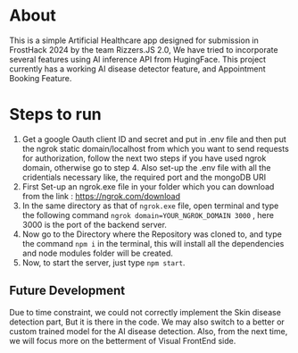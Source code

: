 # About
This is a simple Artificial Healthcare app designed for submission in FrostHack 2024 by the team Rizzers.JS 2.0, We have tried to incorporate several features using AI inference API from HugingFace. This project currently has a working AI disease detector feature, and Appointment Booking Feature.
# Steps to run
1. Get a google Oauth client ID and secret and put in .env file and then put the ngrok static domain/localhost from which you want to send requests for authorization, follow the next two steps if you have used ngrok domain, otherwise go to step 4. Also set-up the .env file with all the cridentials necessary like, the required port and the mongoDB URI
2. First Set-up an ngrok.exe file in your folder which you can download from the link : https://ngrok.com/download
3. In the same directory as that of ```ngrok.exe``` file, open terminal and type the following command ```ngrok domain=YOUR_NGROK_DOMAIN 3000``` , here 3000 is the port of the backend server.
4. Now go to the Directory where the Repository was cloned to, and type the command ```npm i``` in the terminal, this will install all the dependencies and node modules folder will be created.
5. Now, to start the server, just type ```npm start```.
## Future Development
Due to time constraint, we could not correctly implement the Skin disease detection part, But it is there in the code. We may also switch to a better or custom trained model for the AI disease detection. Also, from the next time, we will focus more on the betterment of Visual FrontEnd side.

